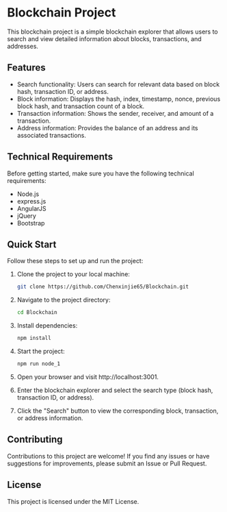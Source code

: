# Blockchain Project

This blockchain project is a simple blockchain explorer that allows users to search and view detailed information about blocks, transactions, and addresses.

## Features

- Search functionality: Users can search for relevant data based on block hash, transaction ID, or address.
- Block information: Displays the hash, index, timestamp, nonce, previous block hash, and transaction count of a block.
- Transaction information: Shows the sender, receiver, and amount of a transaction.
- Address information: Provides the balance of an address and its associated transactions.

## Technical Requirements

Before getting started, make sure you have the following technical requirements:

- Node.js
- express.js
- AngularJS
- jQuery
- Bootstrap

## Quick Start

Follow these steps to set up and run the project:

1. Clone the project to your local machine:

   ```bash
   git clone https://github.com/Chenxinjie65/Blockchain.git
2. Navigate to the project directory:
   ```bash
   cd Blockchain
3. Install dependencies:
   ```bash
   npm install
4. Start the project:
   ```bash
   npm run node_1
5. Open your browser and visit http://localhost:3001.

6. Enter the blockchain explorer and select the search type (block hash, transaction ID, or address).

7. Click the "Search" button to view the corresponding block, transaction, or address information.

##  Contributing
Contributions to this project are welcome! If you find any issues or have suggestions for improvements, please submit an Issue or Pull Request.

##  License
This project is licensed under the MIT License.